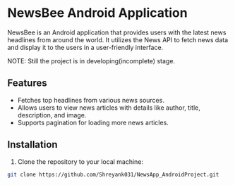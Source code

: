 
# NewsBee Android Application

NewsBee is an Android application that provides users with the latest news
headlines from around the world. It utilizes the News API to fetch news data
and display it to the users in a user-friendly interface.

NOTE: Still the project is in developing(incomplete) stage.

## Features

- Fetches top headlines from various news sources.
- Allows users to view news articles with details like author, title, description, and image.
- Supports pagination for loading more news articles.

## Installation

1. Clone the repository to your local machine:

```bash
git clone https://github.com/Shreyank031/NewsApp_AndroidProject.git
